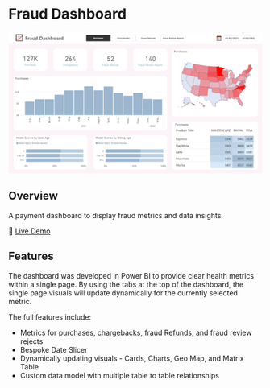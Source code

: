 # Fraud Dashboard

![](fd_promo.PNG)

## Overview
A payment dashboard to display fraud metrics and data insights.

🚀 [Live Demo](https://app.powerbi.com/view?r=eyJrIjoiNDgyZGEzMDUtZWQyNi00NjE0LWFkZjMtMTVmYWNhZjMzY2QzIiwidCI6ImZkZWE4MWM2LWE1M2QtNDg5My05YzE2LTdjMGZhYzZmODUxNiJ9)

## Features
The dashboard was developed in Power BI to provide clear health metrics within a single page. By using the tabs at the top of the dashboard, the single page visuals will update dynamically for the currently selected metric. 

The full features include: 
* Metrics for purchases, chargebacks, fraud Refunds, and fraud review rejects
* Bespoke Date Slicer
* Dynamically updating visuals - Cards, Charts, Geo Map, and Matrix Table
* Custom data model with multiple table to table relationships
